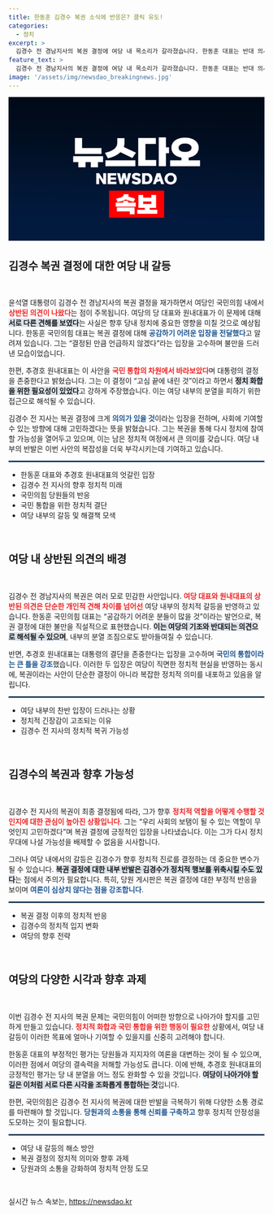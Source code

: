 ```yaml
---
title: 한동훈 김경수 복권 소식에 반응은? 클릭 유도!
categories:
  - 정치
excerpt: >
  김경수 전 경남지사의 복권 결정에 여당 내 목소리가 갈라졌습니다. 한동훈 대표는 반대 의사를 전달한 반면, 추경호 원내대표는 존중한다는 입장을 밝혔습니다. 당원 게시판의 반발도 커지고 있어 정치권의 논란이 가열됩니다.
feature_text: >
  김경수 전 경남지사의 복권 결정에 여당 내 목소리가 갈라졌습니다. 한동훈 대표는 반대 의사를 전달한 반면, 추경호 원내대표는 존중한다는 입장을 밝혔습니다. 당원 게시판의 반발도 커지고 있어 정치권의 논란이 가열됩니다.
image: '/assets/img/newsdao_breakingnews.jpg'
---
```


<p><img src="/assets/img/newsdao_breakingnews.jpg" alt="koreaapp 속보" /></p>

<h2 data-ke-size="size26">김경수 복권 결정에 대한 여당 내 갈등</h2>

<p data-ke-size="size16">&nbsp;</p>

<p>윤석열 대통령이 김경수 전 경남지사의 복권 결정을 재가하면서 여당인 국민의힘 내에서 <b><span style="color: #ee2323;">상반된 의견이 나왔다</span></b>는 점이 주목됩니다. 여당의 당 대표와 원내대표가 이 문제에 대해 <b><span style="background-color: #21538527;">서로 다른 견해를 보였다</span></b>는 사실은 향후 당내 정치에 중요한 영향을 미칠 것으로 예상됩니다. 한동훈 국민의힘 대표는 복권 결정에 대해 <b><span style="color: #1a5490;">공감하기 어려운 입장을 전달했다</span></b>고 알려져 있습니다. 그는 “결정된 만큼 언급하지 않겠다”라는 입장을 고수하며 불만을 드러낸 모습이었습니다.</p>

<p>한편, 추경호 원내대표는 이 사안을 <b><span style="color: #ee2323;">국민 통합의 차원에서 바라보았다</span></b>며 대통령의 결정을 존중한다고 밝혔습니다. 그는 이 결정이 “고심 끝에 내린 것”이라고 하면서 <b><span style="background-color: #21538527;">정치 화합을 위한 필요성이 있었다</span></b>고 강하게 주장했습니다. 이는 여당 내부의 분열을 피하기 위한 접근으로 해석될 수 있습니다.</p>

<p>김경수 전 지사는 복권 결정에 크게 <b><span style="color: #1a5490;">의의가 있을 것</span></b>이라는 입장을 전하며, 사회에 기여할 수 있는 방향에 대해 고민하겠다는 뜻을 밝혔습니다. 그는 복권을 통해 다시 정치에 참여할 가능성을 열어두고 있으며, 이는 남은 정치적 여정에서 큰 의미를 갖습니다. 여당 내부의 반발은 이번 사안의 복잡성을 더욱 부각시키는데 기여하고 있습니다.</p>

<hr style="border:1px solid #215385;">

<ul>
    <li>한동훈 대표와 추경호 원내대표의 엇갈린 입장</li>
    <li>김경수 전 지사의 향후 정치적 미래</li>
    <li>국민의힘 당원들의 반응</li>
    <li>국민 통합을 위한 정치적 결단</li>
    <li>여당 내부의 갈등 및 해결책 모색</li>
</ul>

<p data-ke-size="size16">&nbsp;</p>

<h2 data-ke-size="size26">여당 내 상반된 의견의 배경</h2>

<p data-ke-size="size16">&nbsp;</p>

<p>김경수 전 경남지사의 복권은 여러 모로 민감한 사안입니다. <b><span style="color: #ee2323;">여당 대표와 원내대표의 상반된 의견은 단순한 개인적 견해 차이를 넘어선</span></b> 여당 내부의 정치적 갈등을 반영하고 있습니다. 한동훈 국민의힘 대표는 “공감하기 어려운 분들이 많을 것”이라는 발언으로, 복권 결정에 대한 불만을 직설적으로 표현했습니다. <b><span style="background-color: #21538527;">이는 여당의 기조와 반대되는 의견으로 해석될 수 있으며</span></b>, 내부의 분열 조짐으로도 받아들여질 수 있습니다.</p>

<p>반면, 추경호 원내대표는 대통령의 결단을 존중한다는 입장을 고수하며 <b><span style="color: #1a5490;">국민의 통합이라는 큰 틀을 강조</span></b>했습니다. 이러한 두 입장은 여당이 직면한 정치적 현실을 반영하는 동시에, 복권이라는 사안이 단순한 결정이 아니라 복잡한 정치적 의미를 내포하고 있음을 알립니다.</p>

<hr style="border:1px solid #215385;">

<ul>
    <li>여당 내부의 찬반 입장이 드러나는 상황</li>
    <li>정치적 긴장감이 고조되는 이유</li>
    <li>김경수 전 지사의 정치적 복귀 가능성</li>
</ul>

<p data-ke-size="size16">&nbsp;</p>

<h2 data-ke-size="size26">김경수의 복권과 향후 가능성</h2>

<p data-ke-size="size16">&nbsp;</p>

<p>김경수 전 지사의 복권이 최종 결정됨에 따라, 그가 향후 <b><span style="color: #ee2323;">정치적 역할을 어떻게 수행할 것인지에 대한 관심이 높아진 상황입니다</span></b>. 그는 “우리 사회의 보탬이 될 수 있는 역할이 무엇인지 고민하겠다”며 복권 결정에 긍정적인 입장을 나타냈습니다. 이는 그가 다시 정치 무대에 나설 가능성을 배제할 수 없음을 시사합니다.</p>

<p>그러나 여당 내에서의 갈등은 김경수가 향후 정치적 진로를 결정하는 데 중요한 변수가 될 수 있습니다. <b><span style="background-color: #21538527;">복권 결정에 대한 내부 반발은 김경수가 정치적 행보를 위축시킬 수도 있다</span></b>는 점에서 주의가 필요합니다. 특히, 당원 게시판은 복권 결정에 대한 부정적 반응을 보이며 <b><span style="color: #1a5490;">여론이 심상치 않다는 점을 강조합니다</span></b>.</p>

<hr style="border:1px solid #215385;">

<ul>
    <li>복권 결정 이후의 정치적 반응</li>
    <li>김경수의 정치적 입지 변화</li>
    <li>여당의 향후 전략</li>
</ul>

<p data-ke-size="size16">&nbsp;</p>

<h2 data-ke-size="size26">여당의 다양한 시각과 향후 과제</h2>

<p data-ke-size="size16">&nbsp;</p>

<p>이번 김경수 전 지사의 복권 문제는 국민의힘이 어떠한 방향으로 나아가야 할지를 고민하게 만들고 있습니다. <b><span style="color: #ee2323;">정치적 화합과 국민 통합을 위한 행동이 필요한</span></b> 상황에서, 여당 내 갈등이 이러한 목표에 얼마나 기여할 수 있을지를 신중히 고려해야 합니다.</p>

<p>한동훈 대표의 부정적인 평가는 당원들과 지지자의 여론을 대변하는 것이 될 수 있으며, 이러한 점에서 여당의 결속력을 저해할 가능성도 큽니다. 이에 반해, 추경호 원내대표의 긍정적인 평가는 당 내 분열을 어느 정도 완화할 수 있을 것입니다. <b><span style="background-color: #21538527;">여당이 나아가야 할 길은 이처럼 서로 다른 시각을 조화롭게 통합하는 것</span></b>입니다.</p>

<p>한편, 국민의힘은 김경수 전 지사의 복권에 대한 반발을 극복하기 위해 다양한 소통 경로를 마련해야 할 것입니다. <b><span style="color: #1a5490;">당원과의 소통을 통해 신뢰를 구축하고</span></b> 향후 정치적 안정성을 도모하는 것이 필요합니다.</p>

<hr style="border:1px solid #215385;">

<ul>
    <li>여당 내 갈등의 해소 방안</li>
    <li>복권 결정의 정치적 의미와 향후 과제</li>
    <li>당원과의 소통을 강화하여 정치적 안정 도모</li>
</ul>

<p data-ke-size="size16">&nbsp;</p>
실시간 뉴스 속보는, <a href="https://newsdao.kr" rel="dofollow">https://newsdao.kr</a>


